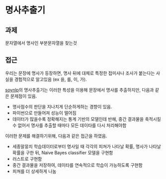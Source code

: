 # 명사추출기


## 과제

문자열에서 명사인 부분문자열을 찾는것


## 접근

우리는 문장에 명사가 등장하면, 명사 뒤에 대체로 특정한 접미사나 조사가 붙는다는 사실을 경험적으로 알고있음 (ex 을, 를, 이, 가).

[soynlp](https://github.com/lovit/soynlp)의 명사추출기는 이러한 특성을 이용해 문장에서 명사를 추출하지만, 다음과 같은 문제점이 있음.

- 명사점수의 판단을 지나치게 단순하게하는 경향이 있음.
- 파이썬으로 만들어져 성능이 떨어짐
- 데이터가 많을수록 정확해지는 통계 기반의 모델인데 반해, 중간 결과물을 축적시킬 수 없어서 명사를 추출할 때마다 모든 데이타를 다시 처리해야함


이러한 문제를 해결하기위해, 다음과 같은 접근을 하였음.

- 세종말뭉치 학습데이터로부터 명사일 때 각각의 피쳐가 나타날 확률, 명사가 나타날 확률을 구한 뒤, Naive Bayes classifier 모델을 구현함
- 러스트로 구현함
- 중간 결과물을 저장하여, 데이타를 연속적으로 학습이 가능하도록 구현함
- 피쳐를 더 상세하게 나눔
